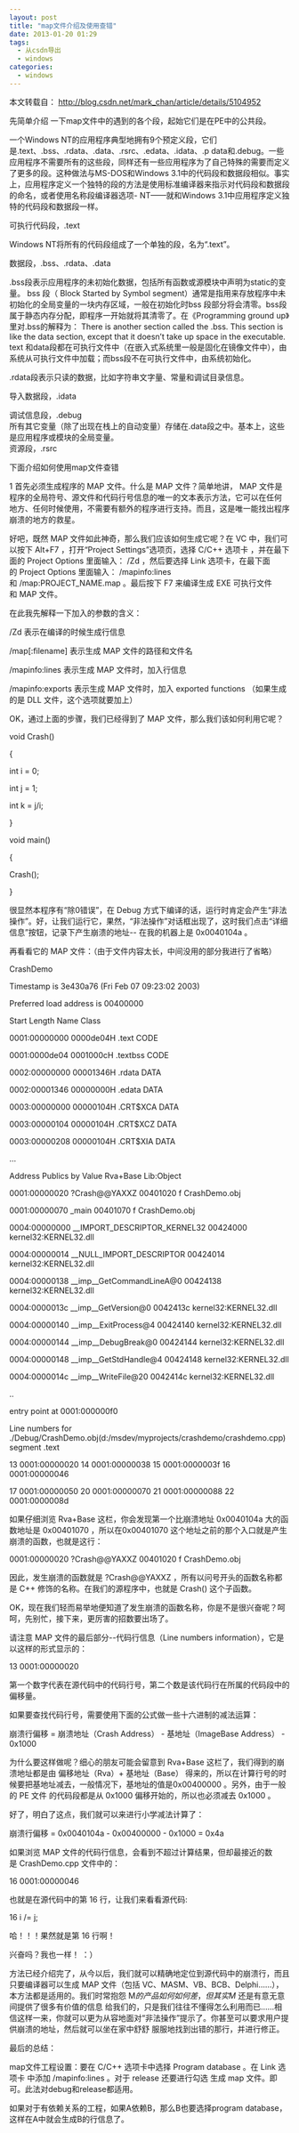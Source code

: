 ```yaml
---
layout: post
title: "map文件介绍及使用查错"
date: 2013-01-20 01:29
tags: 
  - 从csdn导出
  - windows
categories: 
  - windows
---
```


本文转载自： [ http://blog.csdn.net/mark_chan/article/details/5104952
](http://blog.csdn.net/mark_chan/article/details/5104952)

先简单介绍 一下map文件中的遇到的各个段，起始它们是在PE中的公共段。

一个Windows NT的应用程序典型地拥有9个预定义段，它们是.text、.bss、.rdata、.data、.rsrc、.edata、.idata、.p
data和.debug。一些应用程序不需要所有的这些段，同样还有一些应用程序为了自己特殊的需要而定义了更多的段。这种做法与MS-DOS和Windows
3.1中的代码段和数据段相似。事实上，应用程序定义一个独特的段的方法是使用标准编译器来指示对代码段和数据段的命名，或者使用名称段编译器选项-
NT——就和Windows 3.1中应用程序定义独特的代码段和数据段一样。  
  
可执行代码段，.text  
  
Windows NT将所有的代码段组成了一个单独的段，名为“.text”。  
  
数据段，.bss、.rdata、.data  
  
.bss段表示应用程序的未初始化数据，包括所有函数或源模块中声明为static的变量。  bss  段（  Block Started by Symbol
segment）通常是指用来存放程序中未初始化的全局变量的一块内存区域，一般在初始化时bss
段部分将会清零。bss段属于静态内存分配，即程序一开始就将其清零了。在《Programming ground up》里对.bss的解释为：  There
is another section called the .bss. This section is like the data section,
except that it doesn’t take up space in the executable.  
text  和data段都在可执行文件中（在嵌入式系统里一般是固化在镜像文件中），由系统从可执行文件中加载；而bss段不在可执行文件中，由系统初始化。

.rdata段表示只读的数据，比如字符串文字量、常量和调试目录信息。

导入数据段，.idata

调试信息段，.debug  
所有其它变量（除了出现在栈上的自动变量）存储在.data段之中。基本上，这些是应用程序或模块的全局变量。  
资源段，.rsrc

下面介绍如何使用map文件查错

1 首先必须生成程序的 MAP 文件。什么是 MAP 文件？简单地讲， MAP 文件是程序的全局符号、源文件和代码行号信息的唯一的文本表示方法，它可以在任何
地方、任何时候使用，不需要有额外的程序进行支持。而且，这是唯一能找出程序崩溃的地方的救星。

好吧，既然 MAP 文件如此神奇，那么我们应该如何生成它呢？在 VC 中，我们可以按下 Alt+F7 ，打开“Project Settings”选项页，选择
C/C++  选项卡  ，并在最下面的 Project Options 里面输入：  /Zd  ，然后要选择 Link 选项卡，在最下面的 Project
Options 里面输入：  /mapinfo:lines  和 /map:PROJECT_NAME.map 。最后按下 F7 来编译生成 EXE
可执行文件和 MAP 文件。

在此我先解释一下加入的参数的含义：

/Zd 表示在编译的时候生成行信息

/map[:filename] 表示生成 MAP 文件的路径和文件名

/mapinfo:lines 表示生成 MAP 文件时，加入行信息

/mapinfo:exports 表示生成 MAP 文件时，加入 exported functions （如果生成的是 DLL 文件，这个选项就要加上）

OK，通过上面的步骤，我们已经得到了 MAP 文件，那么我们该如何利用它呢？

void Crash()

{

int i = 0;

int j = 1;

int k = j/i;

}

void main()

{

Crash();

}

很显然本程序有“除0错误”，在 Debug
方式下编译的话，运行时肯定会产生“非法操作”。好，让我们运行它，果然，“非法操作”对话框出现了，这时我们点击“详细信息”按钮，记录下产生崩溃的地址--
在我的机器上是 0x0040104a 。

再看看它的 MAP 文件：（由于文件内容太长，中间没用的部分我进行了省略）

CrashDemo

Timestamp is 3e430a76 (Fri Feb 07 09:23:02 2003)

Preferred load address is 00400000

Start Length Name Class

0001:00000000 0000de04H .text CODE

0001:0000de04 0001000cH .textbss CODE

0002:00000000 00001346H .rdata DATA

0002:00001346 00000000H .edata DATA

0003:00000000 00000104H .CRT$XCA DATA

0003:00000104 00000104H .CRT$XCZ DATA

0003:00000208 00000104H .CRT$XIA DATA

…

Address Publics by Value Rva+Base Lib:Object

0001:00000020 ?Crash@@YAXXZ 00401020 f CrashDemo.obj

0001:00000070 _main 00401070 f CrashDemo.obj

0004:00000000 __IMPORT_DESCRIPTOR_KERNEL32 00424000 kernel32:KERNEL32.dll

0004:00000014 __NULL_IMPORT_DESCRIPTOR 00424014 kernel32:KERNEL32.dll

0004:00000138 __imp__GetCommandLineA@0 00424138 kernel32:KERNEL32.dll

0004:0000013c __imp__GetVersion@0 0042413c kernel32:KERNEL32.dll

0004:00000140 __imp__ExitProcess@4 00424140 kernel32:KERNEL32.dll

0004:00000144 __imp__DebugBreak@0 00424144 kernel32:KERNEL32.dll

0004:00000148 __imp__GetStdHandle@4 00424148 kernel32:KERNEL32.dll

0004:0000014c __imp__WriteFile@20 0042414c kernel32:KERNEL32.dll

..

entry point at 0001:000000f0

Line numbers for
./Debug/CrashDemo.obj(d:/msdev/myprojects/crashdemo/crashdemo.cpp) segment
.text

13 0001:00000020 14 0001:00000038 15 0001:0000003f 16 0001:00000046

17 0001:00000050 20 0001:00000070 21 0001:00000088 22 0001:0000008d

如果仔细浏览 Rva+Base 这栏，你会发现第一个比崩溃地址 0x0040104a 大的函数地址是 0x00401070 ，所以在0x00401070
这个地址之前的那个入口就是产生崩溃的函数，也就是这行：

0001:00000020 ?Crash@@YAXXZ 00401020 f CrashDemo.obj

因此，发生崩溃的函数就是 ?Crash@@YAXXZ ，所有以问号开头的函数名称都是 C++ 修饰的名称。在我们的源程序中，也就是 Crash()
这个子函数。

OK，现在我们轻而易举地便知道了发生崩溃的函数名称，你是不是很兴奋呢？呵呵，先别忙，接下来，更厉害的招数要出场了。

请注意 MAP 文件的最后部分--代码行信息（Line numbers information），它是以这样的形式显示的：

13 0001:00000020

第一个数字代表在源代码中的代码行号，第二个数是该代码行在所属的代码段中的偏移量。

如果要查找代码行号，需要使用下面的公式做一些十六进制的减法运算：

崩溃行偏移 = 崩溃地址（Crash Address） - 基地址（ImageBase Address） - 0x1000

为什么要这样做呢？细心的朋友可能会留意到 Rva+Base 这栏了，我们得到的崩溃地址都是由 偏移地址（Rva）+ 基地址（Base）
得来的，所以在计算行号的时候要把基地址减去，一般情况下，基地址的值是0x00400000 。另外，由于一般的  PE  文件  的代码段都是从 0x1000
偏移开始的，所以也必须减去 0x1000 。

好了，明白了这点，我们就可以来进行小学减法计算了：

崩溃行偏移 = 0x0040104a - 0x00400000 - 0x1000 = 0x4a

如果浏览 MAP 文件的代码行信息，会看到不超过计算结果，但却最接近的数是 CrashDemo.cpp 文件中的：

16 0001:00000046

也就是在源代码中的第 16 行，让我们来看看源代码:

16 i /= j;

哈！！！果然就是第 16 行啊！

兴奋吗？我也一样！ ：）

方法已经介绍完了，从今以后，我们就可以精确地定位到源代码中的崩溃行，而且只要编译器可以生成 MAP 文件（包括
VC、MASM、VB、BCB、Delphi……），本方法都是适用的。我们时常抱怨 M$ 的产品如何如何差，但其实 M$ 还是有意无意间提供了很多有价值的信息
给我们的，只是我们往往不懂得怎么利用而已……相信这样一来，你就可以更为从容地面对“非法操作”提示了。你甚至可以要求用户提供崩溃的地址，然后就可以坐在家中舒舒
服服地找到出错的那行，并进行修正。

  

最后的总结：

map文件工程设置：要在  C/C++  选项卡中选择  Program database  。在  Link 选项卡 中添加
/mapinfo:lines  。对于  release  还要进行勾选  生成  map  文件。即可。此法对debug和release都适用。

如果对于有依赖关系的工程，如果A依赖B，那么B也要选择program database，这样在A中就会生成B的行信息了。

